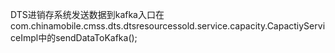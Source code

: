 DTS进销存系统发送数据到kafka入口在com.chinamobile.cmss.dts.dtsresourcessold.service.capacity.CapactiyServiceImpl中的sendDataToKafka();
